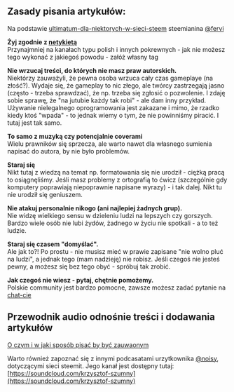 ## Zasady pisania artykułów:

Na podstawie [ultimatum-dla-niektorych-w-sieci-steem](https://steemit.com/polish/@fervi/ultimatum-dla-niektorych-w-sieci-steem) steemianina [@fervi](https://steemit.com/polish/@fervi)



**Żyj zgodnie z [netykietą](https://pl.wikipedia.org/wiki/Netykieta)**  
Przynajmniej na kanałach typu polish i innych pokrewnych - jak nie możesz tego wykonać z jakiegoś powodu - załóż własny tag


**Nie wrzucaj treści, do których nie masz praw autorskich.**  
Niektórzy zauważyli, że pewna osoba wrzuca cały czas gameplaye (na złość?). Wydaje się, że gameplay to nic złego, ale twórcy zastrzegają jasno (często - trzeba sprawdzać), że np. trzeba się zgłosić o pozwolenie. I zdaję sobie sprawę, że "na jutubie każdy tak robi" - ale dam inny przykład. Używanie nielegalnego oprogramowania jest zakazane i mimo, że rzadko kiedy ktoś "wpada" - to jednak wiemy o tym, że nie powinniśmy piracić. I tutaj jest tak samo.

**To samo z muzyką czy potencjalnie coverami**  
Wielu prawników się sprzecza, ale warto nawet dla własnego sumienia napisać do autora, by nie było problemów.

**Staraj się**  
Nikt tutaj z wiedzą na temat np. formatowania się nie urodził - ciężką pracą to osiągnęliśmy. Jeśli masz problemy z ortografią to ćwicz (szczególnie gdy komputery poprawiają niepoprawnie napisane wyrazy) - i tak dalej. Nikt tu nie urodził się geniuszem.

**Nie atakuj personalnie nikogo (ani najlepiej żadnych grup).**  
Nie widzę wielkiego sensu w dzieleniu ludzi na lepszych czy gorszych. Bardzo wiele osób nie lubi żydów, żadnego w życiu nie spotkali - a to też ludzie.

**Staraj się czasem "domyślać".**  
Ale jak to?! Po prostu - nie musisz mieć w prawie zapisane "nie wolno pluć na ludzi", a jednak tego (mam nadzieję) nie robisz. Jeśli czegoś nie jesteś pewny, a możesz się bez tego obyć - spróbuj tak zrobić.

**Jak czegoś nie wiesz - pytaj, chętnie pomożemy.**  
Polskie community jest bardzo pomocne, zawsze możesz zadać pytanie na [chat-cie](https://steemit.chat/channel/polish)

## Przewodnik audio odnośnie treści i dodawania artykułów


[O czym i w jaki sposób pisać by być zauwaonym](https://steemit.com/dsound/@noisy2/o-czym-i-w-jaki-sposb-pisa-by-by-zauwaonym)

Warto również zapoznać się z innymi podcasatami urzytkownika [@noisy](https://steemit.com/@noisy), dotyczącymi sieci steemit.
Jego kanał jest dostępny tutaj: [https://soundcloud.com/krzysztof-szumny](https://soundcloud.com/krzysztof-szumny)
